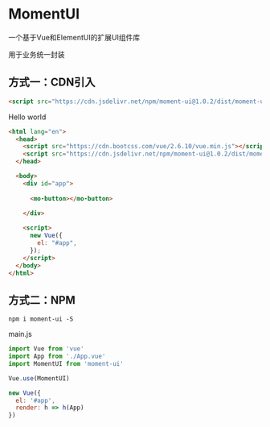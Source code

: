 # MomentUI

一个基于Vue和ElementUI的扩展UI组件库

用于业务统一封装

## 方式一：CDN引入

```html
<script src="https://cdn.jsdelivr.net/npm/moment-ui@1.0.2/dist/moment-ui.js"></script>
```

Hello world

```html
<html lang="en">
  <head>
    <script src="https://cdn.bootcss.com/vue/2.6.10/vue.min.js"></script>
    <script src="https://cdn.jsdelivr.net/npm/moment-ui@1.0.2/dist/moment-ui.js"></script>
  </head>

  <body>
    <div id="app">
      
      <mo-button></mo-button>
      
    </div>

    <script>
      new Vue({
        el: "#app",
      });
    </script>
  </body>
</html>
```

## 方式二：NPM

```
npm i moment-ui -S
```

main.js
```js
import Vue from 'vue'
import App from './App.vue'
import MomentUI from 'moment-ui'

Vue.use(MomentUI)

new Vue({
  el: '#app',
  render: h => h(App)
})
```